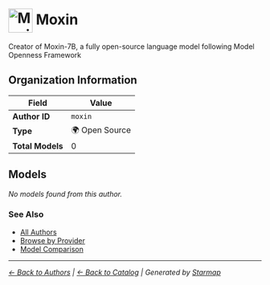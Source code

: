 # <img src="https://raw.githubusercontent.com/agentstation/starmap/master/internal/embedded/logos/moxin.svg" alt="Moxin logo" width="48" height="48" style="vertical-align: middle;"> Moxin
  
  
  
Creator of Moxin-7B, a fully open-source language model following Model Openness Framework
  
  
## Organization Information
  
| Field | Value |
|---------|---------|
| **Author ID** | `moxin` |
| **Type** | 🌍 Open Source |
| **Total Models** | 0 |

  
## Models
  
*No models found from this author.*
  
### See Also
  
- [All Authors](../)
- [Browse by Provider](../../providers/)
- [Model Comparison](../../models/)
  
---
*_[← Back to Authors](../) | [← Back to Catalog](../../) | Generated by [Starmap](https://github.com/agentstation/starmap)_*